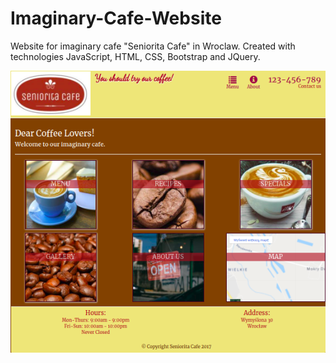 # Imaginary-Cafe-Website
Website for imaginary cafe "Seniorita Cafe" in Wroclaw. Created with technologies JavaScript, HTML, CSS, Bootstrap and JQuery.


![Alt text](https://github.com/seniorita-developer/Imaginary-Cafe-Website/blob/master/Screenshot.png)
